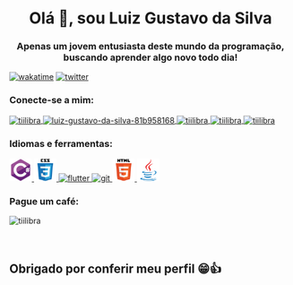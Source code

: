 <h1 align = "center"> Olá 👋, sou Luiz Gustavo da Silva </h1>
<h3 align = "center"> Apenas um jovem entusiasta deste mundo da programação, buscando aprender algo novo todo dia! </h3>

[![wakatime](https://wakatime.com/badge/user/dd525832-d2cf-4827-bc9e-3beaa92bc0dd.svg)](https://wakatime.com/@dd525832-d2cf-4827-bc9e-3beaa92bc0dd)
[![twitter](https://img.shields.io/twitter/follow/wakatime?label=followers&logo=twitter&color=%23007ec6&style=plastic)](https://twitter.com/WakaTime)

<h3 align="left"> Conecte-se a mim: </h3>
<p align="left">
<a href="https://twitter.com/tiilibra"> <img align="center" src="https://raw.githubusercontent.com/rahuldkjain/github-profile-readme-generator/master/src/images/icons/Social/twitter.svg "alt ="tiilibra"height="30"width="40"/> </a>
<a href="https://linkedin.com/in/luiz-gustavo-da-silva-81b958168" target="blank"> <img align="center" src="https://raw.githubusercontent.com/rahuldkjain/github-profile-readme-generator/master/src/images/icons/Social/linked-in-alt.svg"alt="luiz-gustavo-da-silva-81b958168"height="30"width="40"/> </a>
<a href="https://fb.com/tiilibra" target="blank"> <img align="center"src="https://raw.githubusercontent.com/rahuldkjain/github-profile-readme-generator/master/src/images/icons/Social/facebook.svg"alt="tiilibra"height="30"width="40"/> </a>
<a href ="https://instagram.com/tiilibra "target="blank"> <img align="center"src="https://raw.githubusercontent.com/rahuldkjain/github-profile-readme-generator/master/src/images/icons/Social/instagram.svg "alt="tiilibra"height="30"width="40" /> </a>
<a href="https://www.youtube.com/c/tiilibra" target="blank"> <img align="center" src ="https://raw.githubusercontent.com/rahuldkjain/github-profile-readme-generator/master/src/images/icons/Social/youtube.svg "alt ="tiilibra"height="30"width="40"/> </a>
</p>

<h3 align ="left"> Idiomas e ferramentas: </h3>
 <p align = "left"> <a href="https://www.w3schools.com/cs/" target="_blank"> <img src="https://raw.githubusercontent.com/devicons/devicon/master/icons/csharp/csharp-original.svg "alt =" csharp "width =" 40 "height =" 40 "/> </a> 
 <a href ="https://www.w3schools.com/css/ "target ="_blank"> <img src="https://raw.githubusercontent.com/devicons/devicon/master/icons/css3/css3-original-wordmark.svg "alt="css3"width="40"height="40"/> </a> 
 <a href="https://flutter.dev" target="_blank"> <img src="https://www.vectorlogo.zone/logos/flutterio/flutterio-icon.svg"alt="flutter"width="30"height="40"/> </a>
 <a href="https://git-scm.com/" target="_blank"> <img src="https://www.vectorlogo.zone/logos/git-scm/git-scm-icon.svg"alt="git"width="40"height="40"/> </a> 
 <a href ="https://github.com/Luizgustavoo/progbrr" target="_ blank"> <img src="https://raw.githubusercontent.com/devicons/devicon/master/icons/html5/html5-original-wordmark.svg"alt="html5"width="40"height="40"/> </a>
 <a href="https://bit.ly/SistemaDX" target="_blank"> <img src ="https://raw.githubusercontent.com/devicons/devicon/master/icons/java/java-original.svg "alt="java"width="40"height="40"/> </a> </p>
 
<h3 align="left"> Pague um café: </h3>
<p> <a href="https://www.buymeacoffee.com/tiilibra"> <img align="left" src="https://cdn.buymeacoffee.com/buttons/v2/default-yellow.png"height="50"width="210"alt="tiilibra"/> </a> </p> <br> <br>
<br>


<h2 align="left"> Obrigado por conferir meu perfil 😁👍 </h2>
